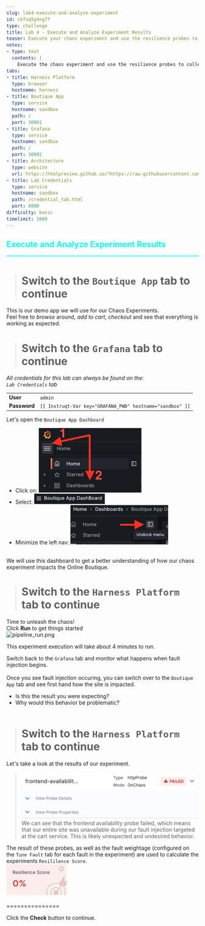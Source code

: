 ```yaml
---
slug: lab4-execute-and-analyze-experiment
id: c6fvq5g4ng7f
type: challenge
title: Lab 4 - Execute and Analyze Experiment Results
teaser: Execute your chaos experiment and use the resilience probes to collect data
notes:
- type: text
  contents: |
    Execute the chaos experiment and use the resilience probes to collect data. Learn how to analyze the results to understand the experiment's impact on your system.
tabs:
- title: Harness Platform
  type: browser
  hostname: harness
- title: Boutique App
  type: service
  hostname: sandbox
  path: /
  port: 30001
- title: Grafana
  type: service
  hostname: sandbox
  path: /
  port: 30002
- title: Architecture
  type: website
  url: https://htmlpreview.github.io/?https://raw.githubusercontent.com/jtitra/field-workshops/blob/main/se-workshop-ce/assets/misc/diagram.html
- title: Lab Credentials
  type: service
  hostname: sandbox
  path: /credential_tab.html
  port: 8000
difficulty: basic
timelimit: 1600
---
```


<style type="text/css" rel="stylesheet">
hr.cyan { background-color: cyan; color: cyan; height: 2px; margin-bottom: -10px; }
h2.cyan { color: cyan; }
</style><h2 class="cyan">Execute and Analyze Experiment Results</h2>
<hr class="cyan">
<br>

> # Switch to the ```Boutique App``` tab to continue

This is our demo app we will use for our Chaos Experiments. <br>
Feel free to *browse* around, *add to cart*, *checkout* and see that everything is working as expected.


> # Switch to the ```Grafana``` tab to continue
*All credentials for this lab can always be found on the: <br>
 `Lab Credentials` tab* <br>

|   |   |
|---|---|
|__User__| ```admin``` |
|__Password__| ```[[ Instruqt-Var key="GRAFANA_PWD" hostname="sandbox" ]]``` |

Let's open the `Boutique App Dashboard` <br>

- Click on: ![ce_grafana_dashboards.png](https://raw.githubusercontent.com/jtitra/field-workshops/main/se-workshop-ce/assets/images/ce_grafana_dashboards.png)
- Select: ![ce_grafana_boutique_app_dashboard.png](https://raw.githubusercontent.com/jtitra/field-workshops/main/se-workshop-ce/assets/images/ce_grafana_boutique_app_dashboard.png)
- Minimize the left nav: ![ce_grafana_undock_menu.png](https://raw.githubusercontent.com/jtitra/field-workshops/main/se-workshop-ce/assets/images/ce_grafana_undock_menu.png)
<br>
We will use this dashboard to get a better understanding of how our chaos experiment impacts the Online Boutique. <br>

> # Switch to the ```Harness Platform``` tab to continue

Time to unleash the chaos! <br>
Click **Run** to get things started <br>
![pipeline_run.png](https://raw.githubusercontent.com/jtitra/field-workshops/main/assets/images/pipeline_run.png) <br>

This experiment execution will take about 4 minutes to run. <br>

Switch back to the `Grafana` tab and monitor what happens when fault injection begins. <br><br>
Once you see fault injection occuring, you can switch over to the `Boutique App` tab and see first hand how the site is impacted. <br>
- Is this the result you were expecting?
- Why would this behavior be problematic?
<br><br>

> # Switch to the ```Harness Platform``` tab to continue

Let's take a look at the results of our experiment. <br>

> ![ce_experiment_probe_frontend.png](https://raw.githubusercontent.com/jtitra/field-workshops/main/se-workshop-ce/assets/images/ce_experiment_probe_frontend.png)
> We can see that the frontend availability probe failed, which means that our entire site was unavailable during our fault injection targeted at the cart service. This is likely unexpected and undesired behavior. <br>

The result of these probes, as well as the fault weightage (configured on the `Tune Fault` tab for each fault in the experiment) are used to calculate the experiments `Resililence Score`. <br>
![ce_experiment_result_resilience_score.png](https://raw.githubusercontent.com/jtitra/field-workshops/main/se-workshop-ce/assets/images/ce_experiment_result_resilience_score_0.png) <br>

===============

Click the **Check** button to continue.
